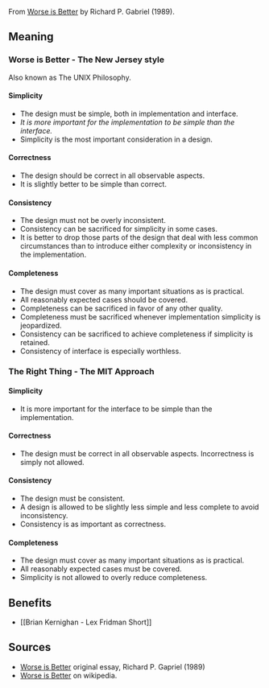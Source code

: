 
From [Worse is Better](https://dreamsongs.com/WorseIsBetter.html) by Richard P. Gabriel (1989).

## Meaning

### Worse is Better - The New Jersey style

Also known as The UNIX Philosophy.
#### Simplicity
- The design must be simple, both in implementation and interface. 
- _It is more important for the implementation to be simple than the interface._
- Simplicity is the most important consideration in a design.
#### Correctness
- The design should be correct in all observable aspects.
- It is slightly better to be simple than correct.
#### Consistency
- The design must not be overly inconsistent.
- Consistency can be sacrificed for simplicity in some cases.
- It is better to drop those parts of the design that deal with less common circumstances than to introduce either complexity or inconsistency in the implementation.
#### Completeness
- The design must cover as many important situations as is practical.
- All reasonably expected cases should be covered.
- Completeness can be sacrificed in favor of any other quality.
- Completeness must be sacrificed whenever implementation simplicity is jeopardized.
- Consistency can be sacrificed to achieve completeness if simplicity is retained.
- Consistency of interface is especially worthless.

### The Right Thing - The MIT Approach

#### Simplicity
- It is more important for the interface to be simple than the implementation.
#### Correctness
- The design must be correct in all observable aspects. Incorrectness is simply not allowed.
#### Consistency
- The design must be consistent.
- A design is allowed to be slightly less simple and less complete to avoid inconsistency.
- Consistency is as important as correctness.
#### Completeness
- The design must cover as many important situations as is practical.
- All reasonably expected cases must be covered.
- Simplicity is not allowed to overly reduce completeness.

## Benefits
- [[Brian Kernighan - Lex Fridman Short]]

## Sources 
- [Worse is Better](https://dreamsongs.com/WorseIsBetter.html) original essay, Richard P. Gapriel (1989)
- [Worse is Better](https://en.wikipedia.org/wiki/Worse_is_better) on wikipedia.
